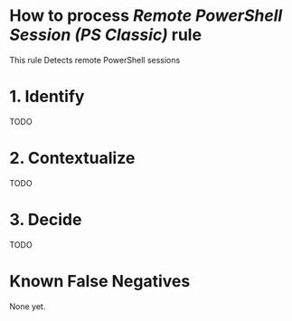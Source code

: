 # How to process *Remote PowerShell Session (PS Classic)* rule
This rule Detects remote PowerShell sessions

# 1. Identify
TODO

# 2. Contextualize
TODO

# 3. Decide
TODO

# Known False Negatives
None yet.
